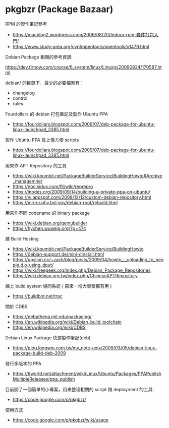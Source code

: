 # pkgbzr (Package Bazaar)

RPM 的製作筆記參考
- <https://macblog2.wordpress.com/2006/08/20/fedora-rpm-套件打包入門/>
- <https://www.study-area.org/cyril/opentools/opentools/x1479.html>


Debian Package 相關的參考資訊:

<https://dev.firnow.com/course/6_system/linux/Linuxjs/20090824/170587.html>

debian/ 的目錄下，最少的必要檔案有：

* changelog
* control
* rules

Fourdollars 的 debian 打包筆記及製作 Ubuntu PPA
- <https://fourdollars.blogspot.com/2009/07/deb-package-for-ubuntu-linux-launchpad_3385.html>

製作 Ubuntu PPA 及上傳方便 scripts
- <https://fourdollars.blogspot.com/2009/07/deb-package-for-ubuntu-linux-launchpad_3385.html>

用來作 APT Repository 的工具
- <https://wiki.koumbit.net/PackageBuilderService/BuildingHowto#Archive_managemnet>
- <https://noc.sidux.com/fll/wiki/reprepro>
- <https://inodes.org/2009/09/14/building-a-private-ppa-on-ubuntu/>
- <https://vi.appspot.com/2008/12/12/custom-debian-repository.html>
- <https://mirror.phy.bnl.gov/debian-root/rebuild.html>

用來作不同 codename 的 binary package
- <https://wiki.debian.org/qemubuilder>
- <https://hychen.wuweig.org/?p=474>

建 Build Hosting
- <https://wiki.koumbit.net/PackageBuilderService/BuildingHowto>
- <https://debian-support.de/mini-dinstall.html>
- <https://upsilon.cc/~zack/blog/posts/2009/04/howto_:_uploading_to_people.d.o_using_dput/>
- <https://wiki.freegeek.org/index.php/Debian_Package_Repositories>
- <https://wiki.debian.org.tw/index.php/ChineseAPTRepository>


線上 build system  協同系統 ( 原來一堆大專案都有用 )
- <https://buildbot.net/trac>

關於 CDBS
- <https://debathena.mit.edu/packaging/>
- <https://en.wikipedia.org/wiki/Debian_build_toolchain>
- <https://en.wikipedia.org/wiki/CDBS>

Debian Linux Package 快速製作筆記(deb)
- <https://plog.longwin.com.tw/my_note-unix/2009/03/05/debian-linux-package-build-deb-2009>

發行多版本的 PPA
- <https://tjworld.net/attachment/wiki/Linux/Ubuntu/Packages/PPAPublishMultipleReleases/ppa_publish>

目前開了一個簡單的小專案，用來整理相關的 script 跟 deployment 的工具:
- <https://code.google.com/p/pkgbzr/>

使用方式
- <https://code.google.com/p/pkgbzr/wiki/usage>
